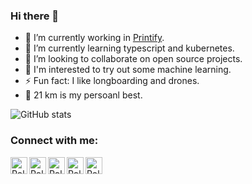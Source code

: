 ### Hi there 👋


- 🔭 I’m currently working in [Printify](https://github.com/printify).
- 🌱 I’m currently learning typescript and kubernetes.
- 👯 I’m looking to collaborate on open source projects.
- 🤔 I'm interested to try out some machine learning. 
- ⚡ Fun fact: I like longboarding and drones.
- 🏃 21 km is my persoanl best. 

![GitHub stats](https://github-readme-stats.vercel.app/api?username=rolandsusans&show_icons=true&theme=dark&count_private=true&hide_border=true)

### Connect with me:

[<img align="left" alt="Rolands Usāns | Keybase" width="27px" src="https://cdn.jsdelivr.net/npm/simple-icons@v5/icons/keybase.svg" />][keybase]
[<img align="left" alt="Rolands Usāns | Keybase" width="27px" src="https://cdn.jsdelivr.net/npm/simple-icons@v5/icons/youtube.svg" />][youtube]
[<img align="left" alt="Rolands Usāns | Twitter" width="27px" src="https://cdn.jsdelivr.net/npm/simple-icons@v5/icons/twitter.svg" />][twitter]
[<img align="left" alt="Rolands Usāns | LinkedIn" width="27px" src="https://cdn.jsdelivr.net/npm/simple-icons@v5/icons/linkedin.svg" />][linkedin]
[<img align="left" alt="Rolands Usāns | Instagram" width="27px" src="https://cdn.jsdelivr.net/npm/simple-icons@v5/icons/instagram.svg" />][instagram]

<br />


[keybase]: https://www.linkedin.com/in/rusans
[twitter]: https://twitter.com/Rolands_Usans
[youtube]: https://www.youtube.com/c/RolandsUsāns
[instagram]: https://www.instagram.com/rolands_usans
[linkedin]: https://www.linkedin.com/in/rolandsusans


